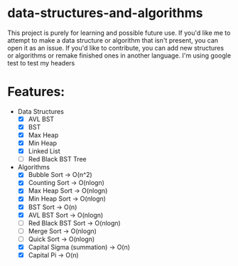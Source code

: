# data-structures-and-algorithms
This project is purely for learning and possible future use. If you'd like me to attempt to make a data structure or algorithm that isn't present, you can open it as an issue. If you'd like to contribute, you can add new structures or algorithms or remake finished ones in another language.
I'm using google test to test my headers

# Features:
  - Data Structures
    - [x] AVL BST
    - [x] BST
    - [x] Max Heap
    - [x] Min Heap
    - [x] Linked List
    - [ ] Red Black BST Tree
  - Algorithms
    - [x] Bubble Sort -> O(n^2)
    - [x] Counting Sort -> O(nlogn)
    - [x] Max Heap Sort -> O(nlogn)
    - [x] Min Heap Sort -> O(nlogn)
    - [x] BST Sort -> O(n)
    - [x] AVL BST Sort -> O(nlogn)
    - [ ] Red Black BST Sort -> O(nlogn)
    - [ ] Merge Sort -> O(nlogn)
    - [ ] Quick Sort -> O(nlogn)
    - [x] Capital Sigma (summation) -> O(n)
    - [x] Capital Pi -> O(n)